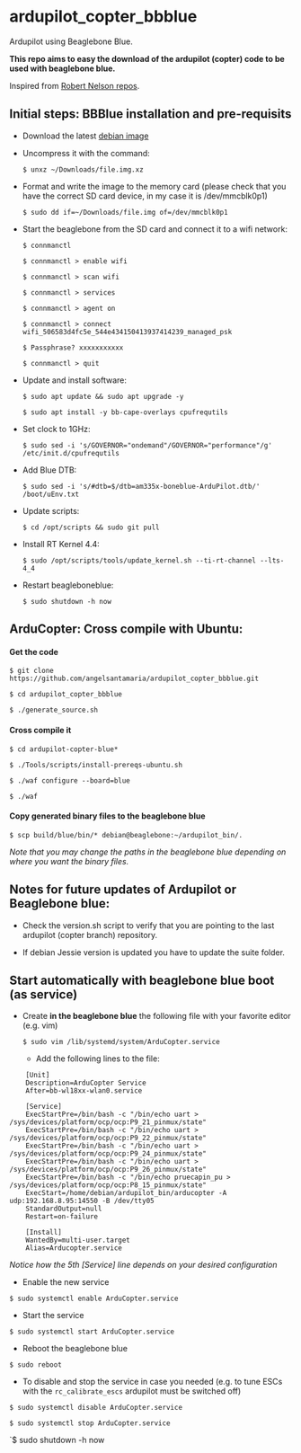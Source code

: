 # ardupilot_copter_bbblue

Ardupilot using Beaglebone Blue.

**This repo aims to easy the download of the ardupilot (copter) code to be used with beaglebone blue.**

Inspired from [Robert Nelson repos](https://github.com/rcn-ee/repos).

## Initial steps: BBBlue installation and pre-requisits

  * Download the latest [debian image](https://beagleboard.org/latest-images)
  
  * Uncompress it with the command:
    
    `$ unxz ~/Downloads/file.img.xz`
  
  * Format and write the image to the memory card (please check that you have the correct SD card device, in my case it is /dev/mmcblk0p1)
    
    `$ sudo dd if=~/Downloads/file.img of=/dev/mmcblk0p1`
  
  * Start the beaglebone from the SD card and connect it to a wifi network:
  
    `$ connmanctl`
    
    `$ connmanctl > enable wifi `
    
    `$ connmanctl > scan wifi`
     
    `$ connmanctl > services`
    
    `$ connmanctl > agent on`
    
    `$ connmanctl > connect wifi_506583d4fc5e_544e434150413937414239_managed_psk `
    
    `$ Passphrase? xxxxxxxxxxx`
     
    `$ connmanctl > quit`
    
  * Update and install software:
  
    `$ sudo apt update && sudo apt upgrade -y`
    
    `$ sudo apt install -y bb-cape-overlays cpufrequtils`
    
  * Set clock to 1GHz:
  
    `$ sudo sed -i 's/GOVERNOR="ondemand"/GOVERNOR="performance"/g' /etc/init.d/cpufrequtils`
   
  * Add Blue DTB:
  
    `$ sudo sed -i 's/#dtb=$/dtb=am335x-boneblue-ArduPilot.dtb/' /boot/uEnv.txt`
  
  * Update scripts:
  
    `$ cd /opt/scripts && sudo git pull`
  
  * Install RT Kernel 4.4:
  
    `$ sudo /opt/scripts/tools/update_kernel.sh --ti-rt-channel --lts-4_4`
  
  * Restart beagleboneblue:
  
    `$ sudo shutdown -h now`

## ArduCopter: Cross compile with Ubuntu:

<!--#### Prerequisites-->

  <!--* Install compiler for ARM:-->

  <!--  `$ sudo apt-get install gcc-arm-linux-gnueabi`-->
  
#### Get the code

  `$ git clone https://github.com/angelsantamaria/ardupilot_copter_bbblue.git`

  `$ cd ardupilot_copter_bbblue`

  `$ ./generate_source.sh`

#### Cross compile it

  `$ cd ardupilot-copter-blue*`

  `$ ./Tools/scripts/install-prereqs-ubuntu.sh`

  `$ ./waf configure --board=blue`

  `$ ./waf`

#### Copy generated binary files to the beaglebone blue

  `$ scp build/blue/bin/* debian@beaglebone:~/ardupilot_bin/.`
 
  *Note that you may change the paths in the beaglebone blue depending on where you want the binary files.*

## Notes for future updates of Ardupilot or Beaglebone blue:

  * Check the version.sh script to verify that you are pointing to the last ardupilot (copter branch) repository.

  * If debian Jessie version is updated you have to update the suite folder. 

## Start automatically with beaglebone blue boot (as service) 

  * Create **in the beaglebone blue** the following file with your favorite editor (e.g. vim)

    `$ sudo vim /lib/systemd/system/ArduCopter.service`

    * Add the following lines to the file:

```
    [Unit]
    Description=ArduCopter Service
    After=bb-wl18xx-wlan0.service

    [Service]
    ExecStartPre=/bin/bash -c "/bin/echo uart > /sys/devices/platform/ocp/ocp:P9_21_pinmux/state"
    ExecStartPre=/bin/bash -c "/bin/echo uart > /sys/devices/platform/ocp/ocp:P9_22_pinmux/state"
    ExecStartPre=/bin/bash -c "/bin/echo uart > /sys/devices/platform/ocp/ocp:P9_24_pinmux/state"
    ExecStartPre=/bin/bash -c "/bin/echo uart > /sys/devices/platform/ocp/ocp:P9_26_pinmux/state"
    ExecStartPre=/bin/bash -c "/bin/echo pruecapin_pu > /sys/devices/platform/ocp/ocp:P8_15_pinmux/state"
    ExecStart=/home/debian/ardupilot_bin/arducopter -A udp:192.168.8.95:14550 -B /dev/tty05
    StandardOutput=null
    Restart=on-failure

    [Install]
    WantedBy=multi-user.target
    Alias=Arducopter.service
```

  *Notice how the 5th [Service] line depends on your desired configuration*

  * Enable the new service

  `$ sudo systemctl enable ArduCopter.service`

  * Start the service
  
  `$ sudo systemctl start ArduCopter.service`

  * Reboot the beaglebone blue

  `$ sudo reboot`

  * To disable and stop the service in case you needed (e.g. to tune ESCs with the `rc_calibrate_escs` ardupilot must be switched off)

  `$ sudo systemctl disable ArduCopter.service`

  `$ sudo systemctl stop ArduCopter.service`

  `$ sudo shutdown -h now
